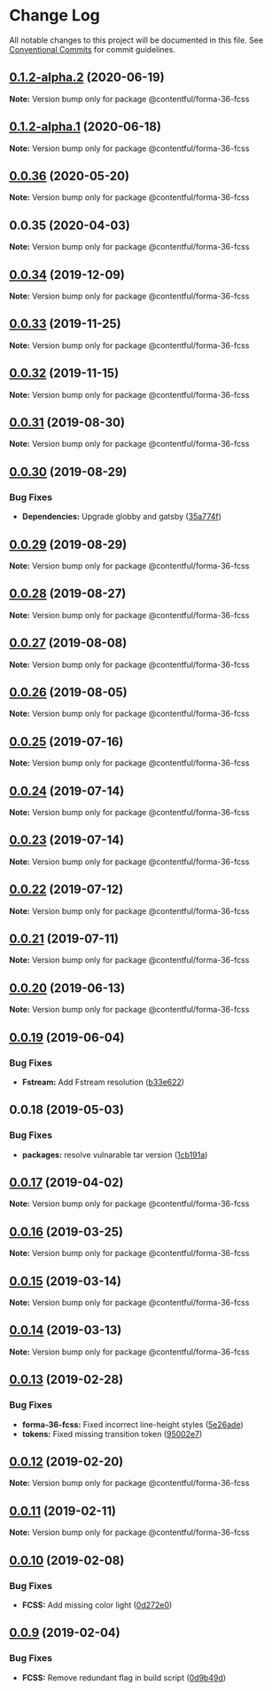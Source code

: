 # Change Log

All notable changes to this project will be documented in this file.
See [Conventional Commits](https://conventionalcommits.org) for commit guidelines.

## [0.1.2-alpha.2](https://github.com/contentful/forma-36/compare/@contentful/forma-36-fcss@0.1.2-alpha.1...@contentful/forma-36-fcss@0.1.2-alpha.2) (2020-06-19)

**Note:** Version bump only for package @contentful/forma-36-fcss





## [0.1.2-alpha.1](https://github.com/contentful/forma-36/compare/@contentful/forma-36-fcss@0.1.2-alpha.0...@contentful/forma-36-fcss@0.1.2-alpha.1) (2020-06-18)

**Note:** Version bump only for package @contentful/forma-36-fcss





## [0.0.36](https://github.com/contentful/forma-36/compare/@contentful/forma-36-fcss@0.0.35...@contentful/forma-36-fcss@0.0.36) (2020-05-20)

**Note:** Version bump only for package @contentful/forma-36-fcss





## 0.0.35 (2020-04-03)

**Note:** Version bump only for package @contentful/forma-36-fcss





## [0.0.34](https://github.com/contentful/forma-36/compare/@contentful/forma-36-fcss@0.0.33...@contentful/forma-36-fcss@0.0.34) (2019-12-09)

**Note:** Version bump only for package @contentful/forma-36-fcss





## [0.0.33](https://github.com/contentful/forma-36/compare/@contentful/forma-36-fcss@0.0.32...@contentful/forma-36-fcss@0.0.33) (2019-11-25)

**Note:** Version bump only for package @contentful/forma-36-fcss





## [0.0.32](https://github.com/contentful/forma-36/compare/@contentful/forma-36-fcss@0.0.31...@contentful/forma-36-fcss@0.0.32) (2019-11-15)

**Note:** Version bump only for package @contentful/forma-36-fcss





## [0.0.31](https://github.com/contentful/forma-36/compare/@contentful/forma-36-fcss@0.0.30...@contentful/forma-36-fcss@0.0.31) (2019-08-30)

**Note:** Version bump only for package @contentful/forma-36-fcss





## [0.0.30](https://github.com/contentful/forma-36/compare/@contentful/forma-36-fcss@0.0.29...@contentful/forma-36-fcss@0.0.30) (2019-08-29)


### Bug Fixes

* **Dependencies:** Upgrade globby and gatsby ([35a774f](https://github.com/contentful/forma-36/commit/35a774f))





## [0.0.29](https://github.com/contentful/forma-36/compare/@contentful/forma-36-fcss@0.0.28...@contentful/forma-36-fcss@0.0.29) (2019-08-29)

**Note:** Version bump only for package @contentful/forma-36-fcss





## [0.0.28](https://github.com/contentful/forma-36/compare/@contentful/forma-36-fcss@0.0.27...@contentful/forma-36-fcss@0.0.28) (2019-08-27)

**Note:** Version bump only for package @contentful/forma-36-fcss





## [0.0.27](https://github.com/contentful/forma-36/compare/@contentful/forma-36-fcss@0.0.26...@contentful/forma-36-fcss@0.0.27) (2019-08-08)

**Note:** Version bump only for package @contentful/forma-36-fcss





## [0.0.26](https://github.com/contentful/forma-36/compare/@contentful/forma-36-fcss@0.0.25...@contentful/forma-36-fcss@0.0.26) (2019-08-05)

**Note:** Version bump only for package @contentful/forma-36-fcss





## [0.0.25](https://github.com/contentful/forma-36/compare/@contentful/forma-36-fcss@0.0.24...@contentful/forma-36-fcss@0.0.25) (2019-07-16)

**Note:** Version bump only for package @contentful/forma-36-fcss





## [0.0.24](https://github.com/contentful/forma-36/compare/@contentful/forma-36-fcss@0.0.23...@contentful/forma-36-fcss@0.0.24) (2019-07-14)

**Note:** Version bump only for package @contentful/forma-36-fcss





## [0.0.23](https://github.com/contentful/forma-36/compare/@contentful/forma-36-fcss@0.0.22...@contentful/forma-36-fcss@0.0.23) (2019-07-14)

**Note:** Version bump only for package @contentful/forma-36-fcss





## [0.0.22](https://github.com/contentful/forma-36/compare/@contentful/forma-36-fcss@0.0.21...@contentful/forma-36-fcss@0.0.22) (2019-07-12)

**Note:** Version bump only for package @contentful/forma-36-fcss





## [0.0.21](https://github.com/contentful/forma-36/compare/@contentful/forma-36-fcss@0.0.20...@contentful/forma-36-fcss@0.0.21) (2019-07-11)

**Note:** Version bump only for package @contentful/forma-36-fcss





## [0.0.20](https://github.com/contentful/forma-36/compare/@contentful/forma-36-fcss@0.0.19...@contentful/forma-36-fcss@0.0.20) (2019-06-13)

**Note:** Version bump only for package @contentful/forma-36-fcss





## [0.0.19](https://github.com/contentful/forma-36/compare/@contentful/forma-36-fcss@0.0.18...@contentful/forma-36-fcss@0.0.19) (2019-06-04)


### Bug Fixes

* **Fstream:** Add Fstream resolution ([b33e622](https://github.com/contentful/forma-36/commit/b33e622))





## 0.0.18 (2019-05-03)


### Bug Fixes

* **packages:** resolve vulnarable tar version ([1cb191a](https://github.com/contentful/forma-36/commit/1cb191a))





## [0.0.17](https://github.com/contentful/forma-36/compare/@contentful/forma-36-fcss@0.0.16...@contentful/forma-36-fcss@0.0.17) (2019-04-02)

**Note:** Version bump only for package @contentful/forma-36-fcss





## [0.0.16](https://github.com/contentful/forma-36/compare/@contentful/forma-36-fcss@0.0.15...@contentful/forma-36-fcss@0.0.16) (2019-03-25)

**Note:** Version bump only for package @contentful/forma-36-fcss





## [0.0.15](https://github.com/contentful/forma-36/compare/@contentful/forma-36-fcss@0.0.14...@contentful/forma-36-fcss@0.0.15) (2019-03-14)

**Note:** Version bump only for package @contentful/forma-36-fcss





## [0.0.14](https://github.com/contentful/forma-36/compare/@contentful/forma-36-fcss@0.0.13...@contentful/forma-36-fcss@0.0.14) (2019-03-13)

**Note:** Version bump only for package @contentful/forma-36-fcss





## [0.0.13](https://github.com/contentful/forma-36/compare/@contentful/forma-36-fcss@0.0.12...@contentful/forma-36-fcss@0.0.13) (2019-02-28)


### Bug Fixes

* **forma-36-fcss:** Fixed incorrect line-height styles ([5e26ade](https://github.com/contentful/forma-36/commit/5e26ade))
* **tokens:** Fixed missing transition token ([95002e7](https://github.com/contentful/forma-36/commit/95002e7))





## [0.0.12](https://github.com/contentful/forma-36/compare/@contentful/forma-36-fcss@0.0.11...@contentful/forma-36-fcss@0.0.12) (2019-02-20)

**Note:** Version bump only for package @contentful/forma-36-fcss





## [0.0.11](https://github.com/contentful/forma-36/compare/@contentful/forma-36-fcss@0.0.10...@contentful/forma-36-fcss@0.0.11) (2019-02-11)

**Note:** Version bump only for package @contentful/forma-36-fcss





## [0.0.10](https://github.com/contentful/forma-36/compare/@contentful/forma-36-fcss@0.0.9...@contentful/forma-36-fcss@0.0.10) (2019-02-08)


### Bug Fixes

* **FCSS:** Add missing color light ([0d272e0](https://github.com/contentful/forma-36/commit/0d272e0))





## [0.0.9](https://github.com/contentful/forma-36/compare/@contentful/forma-36-fcss@0.0.8...@contentful/forma-36-fcss@0.0.9) (2019-02-04)


### Bug Fixes

* **FCSS:** Remove redundant flag in build script ([0d9b49d](https://github.com/contentful/forma-36/commit/0d9b49d))
